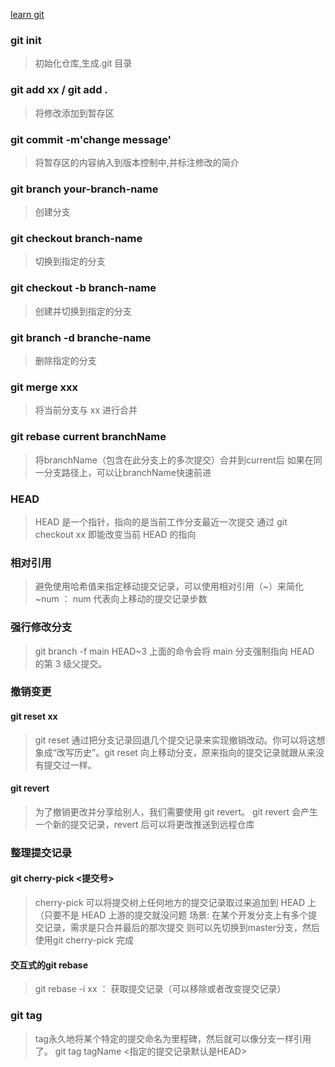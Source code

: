 [learn git](https://learngitbranching.js.org/?locale=zh_CN)
### git init

> 初始化仓库,生成.git 目录

### git add xx / git add .

> 将修改添加到暂存区

### git commit -m'change message'

> 将暂存区的内容纳入到版本控制中,并标注修改的简介

### git branch your-branch-name

> 创建分支

### git checkout branch-name

> 切换到指定的分支

### git checkout -b branch-name

> 创建并切换到指定的分支

### git branch -d branche-name

> 删除指定的分支

### git merge xxx

> 将当前分支与 xx 进行合并

### git rebase current  branchName

> 将branchName（包含在此分支上的多次提交）合并到current后
> 如果在同一分支路径上，可以让branchName快速前进

### HEAD

> HEAD 是一个指针，指向的是当前工作分支最近一次提交
> 通过 git checkout xx 即能改变当前 HEAD 的指向

### 相对引用

> 避免使用哈希值来指定移动提交记录，可以使用相对引用（~）来简化
> ~num ： num 代表向上移动的提交记录步数

### 强行修改分支

> git branch -f main HEAD~3
> 上面的命令会将 main 分支强制指向 HEAD 的第 3 级父提交。

### 撤销变更

#### git reset xx

> git reset 通过把分支记录回退几个提交记录来实现撤销改动。你可以将这想象成“改写历史”。git reset 向上移动分支，原来指向的提交记录就跟从来没有提交过一样。

#### git revert

> 为了撤销更改并分享给别人，我们需要使用 git revert。
> git revert 会产生一个新的提交记录，revert 后可以将更改推送到远程仓库

### 整理提交记录

#### git cherry-pick <提交号>
> cherry-pick 可以将提交树上任何地方的提交记录取过来追加到 HEAD 上（只要不是 HEAD 上游的提交就没问题
> 场景: 在某个开发分支上有多个提交记录，需求是只合并最后的那次提交
> 则可以先切换到master分支，然后使用git cherry-pick <lastCommitHash> 完成

#### 交互式的git rebase
> git rebase -i  xx  ： 获取提交记录（可以移除或者改变提交记录）

### git tag
> tag永久地将某个特定的提交命名为里程碑，然后就可以像分支一样引用了。
> git tag tagName <指定的提交记录默认是HEAD>
